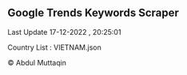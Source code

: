 

## Google Trends Keywords Scraper 
 
Last Update 17-12-2022 , 20:25:01

Country List :
VIETNAM.json



© Abdul Muttaqin 
